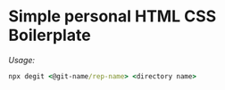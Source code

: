 # Simple personal HTML CSS Boilerplate

_Usage:_

```cmd
npx degit <@git-name/rep-name> <directory name>
```
